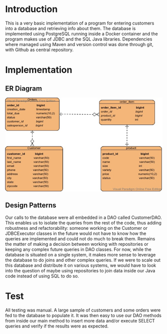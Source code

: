 # Introduction
This is a very basic implementation of a program for entering customers into a database and 
retrieving info about them. The database is implemented using PostgreSQL running inside a Docker 
container and the program makes use of JDBC and the SQL Java libraries. Dependencies where managed
using Maven and version control was done through git, with Github as central repository.

# Implementation
## ER Diagram
![ER diagram](assets/JDBCErDiagram.jpg)

## Design Patterns
Our calls to the database were all embedded in a DAO called CustomerDAO. This enables us to isolate the queries from the
rest of the code, thus adding robustness and refactorability: someone working on the Customer or JDBCExecutor classes in
the future would not have to know how the queries are implemented and could not do much to break them. Remains the
matter of making a decision between working with repositories or keeping any complex future queries in DAO classes. For
now, while the database is situated on a single system, it makes more sense to leverage the database to do joins and
other complex queries. If we were to scale out this database and distribute it on various systems, we would have to look
into the question of maybe using repositories to join data inside our Java code instead of using SQL to do so.

# Test
All testing was manual. A large sample of customers and some orders were fed to the database to populate it. It was then
easy to use our DAO methods from inside our main method to insert more data and/or execute SELECT queries and verify if 
the results were as expected.